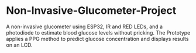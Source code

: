 # Non-Invasive-Glucometer-Project
A non-invasive glucometer using ESP32, IR and RED LEDs, and a photodiode to estimate blood glucose levels without pricking. The Prototype applies a PPG method to predict glucose concentration and displays results on an LCD.
